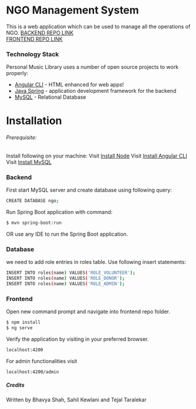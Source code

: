 # NGO Management System

This is a web application which can be used to manage all the operations of NGO.
[BACKEND REPO LINK](https://bitbucket.org/sahil_k/nms-backend/src/master/)  
[FRONTEND REPO LINK](https://bitbucket.org/sahil_k/nms/src/master/)

### Technology Stack

Personal Music Library uses a number of open source projects to work properly:

* [Angular CLI](https://github.com/angular/angular-cli) - HTML enhanced for web apps!
* [Java Spring](https://spring.io/) - application development framework for the backend
* [MySQL](https://www.mysql.com/) - Relational Database 
 
# Installation

###### Prerequisite: 
Install following on your machine:
Visit [Install Node](https://nodejs.org/en/download/)
Visit [Install Angular CLI](https://cli.angular.io/)
Visit [Install MySQL](https://dev.mysql.com/doc/mysql-installation-excerpt/5.7/en/)

### Backend

First start MySQL server and create database using following query:
```sh
CREATE DATABASE ngo;
```
Run Spring Boot application with command:
```sh
$ mvn spring-boot:run
```
OR use any IDE to run the Spring Boot application.

### Database

we need to add role entries in roles table.
Use following insert statements:
```sh
INSERT INTO roles(name) VALUES('ROLE_VOLUNTEER');
INSERT INTO roles(name) VALUES('ROLE_DONOR');
INSERT INTO roles(name) VALUES('ROLE_ADMIN');
```

### Frontend

Open new command prompt and navigate into frontend repo folder.
```sh
$ npm install
$ ng serve
```

Verify the application by visiting in your preferred browser.

```sh
localhost:4200
```

For admin functionalities visit

```sh
localhost:4200/admin
```

##### Credits
Written by Bhavya Shah, Sahil Kewlani and Tejal Taralekar
